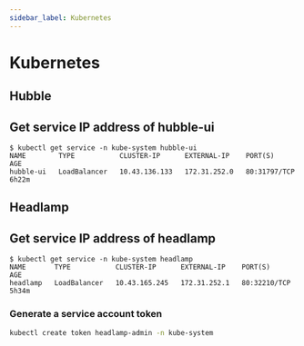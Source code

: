 ```yaml
---
sidebar_label: Kubernetes
---
```


# Kubernetes

## Hubble

## Get service IP address of hubble-ui

```console
$ kubectl get service -n kube-system hubble-ui
NAME        TYPE           CLUSTER-IP      EXTERNAL-IP    PORT(S)        AGE
hubble-ui   LoadBalancer   10.43.136.133   172.31.252.0   80:31797/TCP   6h22m
```

## Headlamp

## Get service IP address of headlamp

```console
$ kubectl get service -n kube-system headlamp
NAME       TYPE           CLUSTER-IP      EXTERNAL-IP    PORT(S)        AGE
headlamp   LoadBalancer   10.43.165.245   172.31.252.1   80:32210/TCP   5h34m
```

### Generate a service account token

```bash
kubectl create token headlamp-admin -n kube-system
```
